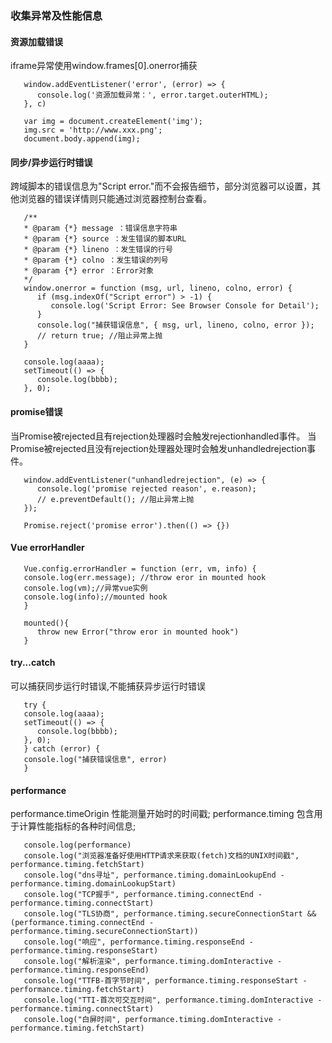 
### 收集异常及性能信息

#### 资源加载错误
   iframe异常使用window.frames[0].onerror捕获
```
   window.addEventListener('error', (error) => {
      console.log('资源加载异常：', error.target.outerHTML);
   }, c)

   var img = document.createElement('img');
   img.src = 'http://www.xxx.png';
   document.body.append(img);
```

#### 同步/异步运行时错误
   跨域脚本的错误信息为"Script error."而不会报告细节，部分浏览器可以设置<script src="" crossorigin="anonymous"></script>，其他浏览器的错误详情则只能通过浏览器控制台查看。
```
   /**
   * @param {*} message ：错误信息字符串
   * @param {*} source ：发生错误的脚本URL
   * @param {*} lineno ：发生错误的行号
   * @param {*} colno ：发生错误的列号
   * @param {*} error ：Error对象
   */
   window.onerror = function (msg, url, lineno, colno, error) {
      if (msg.indexOf("Script error") > -1) {
         console.log('Script Error: See Browser Console for Detail');
      }
      console.log("捕获错误信息", { msg, url, lineno, colno, error });
      // return true; //阻止异常上抛
   }

   console.log(aaaa);
   setTimeout(() => {
      console.log(bbbb);
   }, 0);
```

#### promise错误
   当Promise被rejected且有rejection处理器时会触发rejectionhandled事件。
   当Promise被rejected且没有rejection处理器处理时会触发unhandledrejection事件。
```
   window.addEventListener("unhandledrejection", (e) => {
      console.log('promise rejected reason', e.reason);
      // e.preventDefault(); //阻止异常上抛
   });

   Promise.reject('promise error').then(() => {})
```

#### Vue errorHandler
```
   Vue.config.errorHandler = function (err, vm, info) {
   console.log(err.message); //throw eror in mounted hook
   console.log(vm);//异常vue实例
   console.log(info);//mounted hook
   }

   mounted(){
      throw new Error("throw eror in mounted hook")
   }
```

#### try...catch
   可以捕获同步运行时错误,不能捕获异步运行时错误
```
   try {
   console.log(aaaa);
   setTimeout(() => {
      console.log(bbbb);
   }, 0);
   } catch (error) {
   console.log("捕获错误信息", error)
   }
```

#### performance
   performance.timeOrigin 性能测量开始时的时间戳;
   performance.timing 包含用于计算性能指标的各种时间信息;
```
   console.log(performance)
   console.log("浏览器准备好使用HTTP请求来获取(fetch)文档的UNIX时间戳", performance.timing.fetchStart)
   console.log("dns寻址", performance.timing.domainLookupEnd - performance.timing.domainLookupStart)
   console.log("TCP握手", performance.timing.connectEnd - performance.timing.connectStart)
   console.log("TLS协商", performance.timing.secureConnectionStart && (performance.timing.connectEnd - performance.timing.secureConnectionStart))
   console.log("响应", performance.timing.responseEnd - performance.timing.responseStart)
   console.log("解析渲染", performance.timing.domInteractive - performance.timing.responseEnd)
   console.log("TTFB-首字节时间", performance.timing.responseStart - performance.timing.fetchStart)
   console.log("TTI-首次可交互时间", performance.timing.domInteractive - performance.timing.connectStart)
   console.log("白屏时间", performance.timing.domInteractive - performance.timing.fetchStart)
```